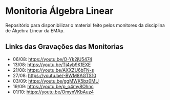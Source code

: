 # Monitoria Álgebra Linear

Repositório para disponibilizar o material feito pelos monitores da disciplina de Álgebra Linear da EMAp.

## Links das Gravações das Monitorias

* 06/08: https://youtu.be/O-Yk2jU5474
* 13/08: https://youtu.be/Tj4yb9KfEXE
* 21/08: https://youtu.be/AXXZU6bFN-s
* 27/08: https://youtu.be/-BWM8AGTS10
* 03/09: https://youtu.be/ggMWK5bz0MU
* 19/09: https://youtu.be/p_o4my8Ohnc
* 01/10: https://youtu.be/OmynVKbAuz4
